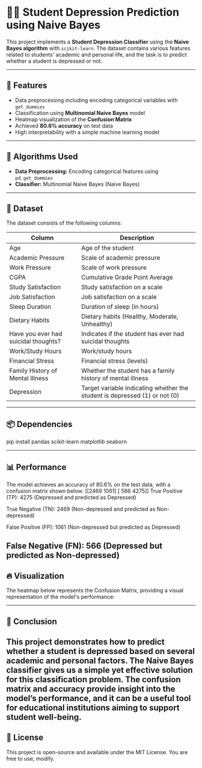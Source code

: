 # 🧑‍🎓 Student Depression Prediction using Naive Bayes

This project implements a **Student Depression Classifier** using the **Naive Bayes algorithm** with `scikit-learn`. The dataset contains various features related to students' academic and personal life, and the task is to predict whether a student is depressed or not.

---

## 🚀 Features

- Data preprocessing including encoding categorical variables with `get_dummies`
- Classification using **Multinomial Naive Bayes** model
- Heatmap visualization of the **Confusion Matrix**
- Achieved **80.6% accuracy** on test data
- High interpretability with a simple machine learning model

---

## 🧠 Algorithms Used

- **Data Preprocessing:** Encoding categorical features using `pd.get_dummies`
- **Classifier:** Multinomial Naive Bayes (Naive Bayes)

---

## 📁 Dataset

The dataset consists of the following columns:

| Column                       | Description                                             |
|------------------------------|---------------------------------------------------------|
| Age                          | Age of the student                                     |
| Academic Pressure            | Scale of academic pressure                             |
| Work Pressure                | Scale of work pressure                                 |
| CGPA                         | Cumulative Grade Point Average                          |
| Study Satisfaction           | Study satisfaction on a scale                           |
| Job Satisfaction             | Job satisfaction on a scale                             |
| Sleep Duration               | Duration of sleep (in hours)                           |
| Dietary Habits               | Dietary habits (Healthy, Moderate, Unhealthy)           |
| Have you ever had suicidal thoughts? | Indicates if the student has ever had suicidal thoughts |
| Work/Study Hours             | Work/study hours                                        |
| Financial Stress             | Financial stress (levels)                               |
| Family History of Mental Illness | Whether the student has a family history of mental illness |
| Depression                   | Target variable indicating whether the student is depressed (1) or not (0) |

---

## 📦 Dependencies
pip install pandas scikit-learn matplotlib seaborn

---

## 📊 Performance
The model achieves an accuracy of 80.6% on the test data, with a confusion matrix shown below:
[[2469 1061]
 [ 566 4275]]
True Positive (TP): 4275 (Depressed and predicted as Depressed)

True Negative (TN): 2469 (Non-depressed and predicted as Non-depressed)

False Positive (FP): 1061 (Non-depressed but predicted as Depressed)

False Negative (FN): 566 (Depressed but predicted as Non-depressed)
---

## 🔥 Visualization
The heatmap below represents the Confusion Matrix, providing a visual representation of the model's performance:

---

## 📌 Conclusion
This project demonstrates how to predict whether a student is depressed based on several academic and personal factors. The Naive Bayes classifier gives us a simple yet effective solution for this classification problem. The confusion matrix and accuracy provide insight into the model’s performance, and it can be a useful tool for educational institutions aiming to support student well-being.
---
## 📃 License

This project is open-source and available under the MIT License. You are free to use, modify.
